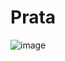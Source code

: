 # Prata
![image](https://github.com/AndreCoutinhom/computer_board_periodic_table/assets/91290799/0f911d1f-1753-4f42-a9f1-e00e8049df76)
